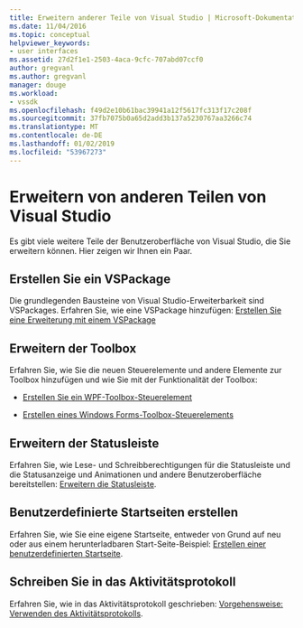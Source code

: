 ```yaml
---
title: Erweitern anderer Teile von Visual Studio | Microsoft-Dokumentation
ms.date: 11/04/2016
ms.topic: conceptual
helpviewer_keywords:
- user interfaces
ms.assetid: 27d2f1e1-2503-4aca-9cfc-707abd07ccf0
author: gregvanl
ms.author: gregvanl
manager: douge
ms.workload:
- vssdk
ms.openlocfilehash: f49d2e10b61bac39941a12f5617fc313f17c208f
ms.sourcegitcommit: 37fb7075b0a65d2add3b137a5230767aa3266c74
ms.translationtype: MT
ms.contentlocale: de-DE
ms.lasthandoff: 01/02/2019
ms.locfileid: "53967273"
---
```

# <a name="extend-other-parts-of-visual-studio"></a>Erweitern von anderen Teilen von Visual Studio
Es gibt viele weitere Teile der Benutzeroberfläche von Visual Studio, die Sie erweitern können. Hier zeigen wir Ihnen ein Paar.  
  
## <a name="create-a-vspackage"></a>Erstellen Sie ein VSPackage  
 Die grundlegenden Bausteine von Visual Studio-Erweiterbarkeit sind VSPackages.  Erfahren Sie, wie eine VSPackage hinzufügen: [Erstellen Sie eine Erweiterung mit einem VSPackage](../extensibility/creating-an-extension-with-a-vspackage.md)  
  
## <a name="extend-the-toolbox"></a>Erweitern der Toolbox  
 Erfahren Sie, wie Sie die neuen Steuerelemente und andere Elemente zur Toolbox hinzufügen und wie Sie mit der Funktionalität der Toolbox:  
  
-   [Erstellen Sie ein WPF-Toolbox-Steuerelement](../extensibility/creating-a-wpf-toolbox-control.md)  
  
-   [Erstellen eines Windows Forms-Toolbox-Steuerelements](../extensibility/creating-a-windows-forms-toolbox-control.md)  
  
## <a name="extend-the-status-bar"></a>Erweitern der Statusleiste  
 Erfahren Sie, wie Lese- und Schreibberechtigungen für die Statusleiste und die Statusanzeige und Animationen und andere Benutzeroberfläche bereitstellen: [Erweitern die Statusleiste](../extensibility/extending-the-status-bar.md).  
  
## <a name="create-custom-start-pages"></a>Benutzerdefinierte Startseiten erstellen  
 Erfahren Sie, wie Sie eine eigene Startseite, entweder von Grund auf neu oder aus einem herunterladbaren Start-Seite-Beispiel: [Erstellen einer benutzerdefinierten Startseite](../extensibility/creating-a-custom-start-page.md).  
  
## <a name="write-to-the-activity-log"></a>Schreiben Sie in das Aktivitätsprotokoll  
 Erfahren Sie, wie in das Aktivitätsprotokoll geschrieben: [Vorgehensweise: Verwenden des Aktivitätsprotokolls](../extensibility/how-to-use-the-activity-log.md).